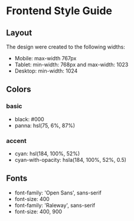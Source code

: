 # Frontend Style Guide

## Layout

The design were created to the following widths:

- Mobile: max-width 767px
- Tablet: min-width: 768px and max-width: 1023
- Desktop: min-width: 1024

## Colors

### basic
- black: #000
- panna: hsl(75, 6%, 87%)

### accent
- cyan: hsl(184, 100%, 52%)
- cyan-with-opacity: hsla(184, 100%, 52%, 0.5)

## Fonts 

- font-family: 'Open Sans', sans-serif
- font-size: 400
- font-family: 'Raleway', sans-serif
- font-size: 400, 900

